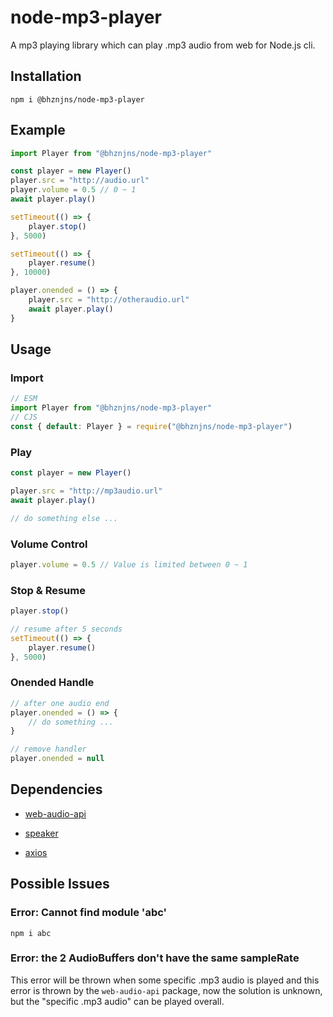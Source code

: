 # node-mp3-player

A mp3 playing library which can play .mp3 audio from web for Node.js cli.

## Installation

```shell
npm i @bhznjns/node-mp3-player
```

## Example

```JavaScript
import Player from "@bhznjns/node-mp3-player"

const player = new Player()
player.src = "http://audio.url"
player.volume = 0.5 // 0 ~ 1
await player.play()

setTimeout(() => {
    player.stop()
}, 5000)

setTimeout(() => {
    player.resume()
}, 10000)

player.onended = () => {
    player.src = "http://otheraudio.url"
    await player.play()
}
```

## Usage

### Import

```JavaScript
// ESM
import Player from "@bhznjns/node-mp3-player"
// CJS
const { default: Player } = require("@bhznjns/node-mp3-player")
```

### Play

```JavaScript
const player = new Player()

player.src = "http://mp3audio.url"
await player.play()

// do something else ...
```

### Volume Control

```JavaScript
player.volume = 0.5 // Value is limited between 0 ~ 1
```

### Stop & Resume

```JavaScript
player.stop()

// resume after 5 seconds
setTimeout(() => {
    player.resume()
}, 5000)
```

### Onended Handle

```JavaScript
// after one audio end
player.onended = () => {
    // do something ...
}

// remove handler
player.onended = null
```

## Dependencies

- [web-audio-api](https://www.npmjs.com/package/web-audio-api)

- [speaker](https://www.npmjs.com/package/speaker)

- [axios](https://www.npmjs.com/package/axios)

## Possible Issues

### Error: Cannot find module 'abc'

```shell
npm i abc
```

### Error: the 2 AudioBuffers don't have the same sampleRate

This error will be thrown when some specific .mp3 audio is played and this error is thrown by the `web-audio-api` package, now the solution is unknown, but the "specific .mp3 audio" can be played overall.